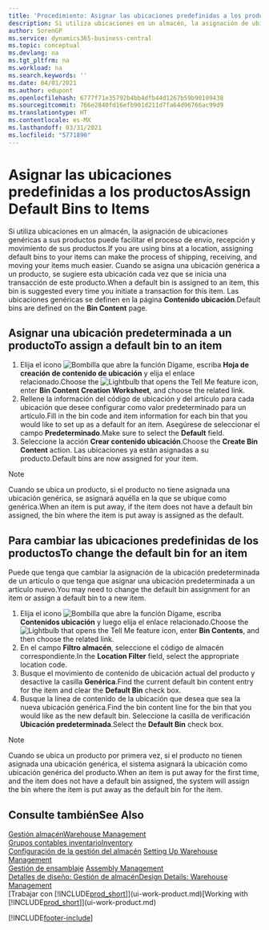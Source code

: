 ```yaml
---
title: 'Procedimiento: Asignar las ubicaciones predefinidas a los productos | Documentos de Microsoft'
description: Si utiliza ubicaciones en un almacén, la asignación de ubicaciones genéricas a sus productos puede facilitar el proceso de envío, recepción y movimiento de sus productos. Cuando se asigna una ubicación genérica a un producto, se sugiere esta ubicación cada vez que se inicia una transacción de este producto.
author: SorenGP
ms.service: dynamics365-business-central
ms.topic: conceptual
ms.devlang: na
ms.tgt_pltfrm: na
ms.workload: na
ms.search.keywords: ''
ms.date: 04/01/2021
ms.author: edupont
ms.openlocfilehash: 6777f71e35792b4bb4dfb44d1267b59b90109438
ms.sourcegitcommit: 766e2840fd16efb901d211d7fa64d96766ac99d9
ms.translationtype: HT
ms.contentlocale: es-MX
ms.lasthandoff: 03/31/2021
ms.locfileid: "5771890"
---
```

# <a name="assign-default-bins-to-items"></a><span data-ttu-id="b2092-104">Asignar las ubicaciones predefinidas a los productos</span><span class="sxs-lookup"><span data-stu-id="b2092-104">Assign Default Bins to Items</span></span>
<span data-ttu-id="b2092-105">Si utiliza ubicaciones en un almacén, la asignación de ubicaciones genéricas a sus productos puede facilitar el proceso de envío, recepción y movimiento de sus productos.</span><span class="sxs-lookup"><span data-stu-id="b2092-105">If you are using bins at a location, assigning default bins to your items can make the process of shipping, receiving, and moving your items much easier.</span></span> <span data-ttu-id="b2092-106">Cuando se asigna una ubicación genérica a un producto, se sugiere esta ubicación cada vez que se inicia una transacción de este producto.</span><span class="sxs-lookup"><span data-stu-id="b2092-106">When a default bin is assigned to an item, this bin is suggested every time you initiate a transaction for this item.</span></span> <span data-ttu-id="b2092-107">Las ubicaciones genéricas se definen en la página **Contenido ubicación**.</span><span class="sxs-lookup"><span data-stu-id="b2092-107">Default bins are defined on the **Bin Content** page.</span></span>  

## <a name="to-assign-a-default-bin-to-an-item"></a><span data-ttu-id="b2092-108">Asignar una ubicación predeterminada a un producto</span><span class="sxs-lookup"><span data-stu-id="b2092-108">To assign a default bin to an item</span></span>
1.  <span data-ttu-id="b2092-109">Elija el icono ![Bombilla que abre la función Dígame](media/ui-search/search_small.png "Dígame qué desea hacer"), escriba **Hoja de creación de contenido de ubicación** y elija el enlace relacionado.</span><span class="sxs-lookup"><span data-stu-id="b2092-109">Choose the ![Lightbulb that opens the Tell Me feature](media/ui-search/search_small.png "Tell me what you want to do") icon, enter **Bin Content Creation Worksheet**, and choose the related link.</span></span>  
2.  <span data-ttu-id="b2092-110">Rellene la información del código de ubicación y del artículo para cada ubicación que desee configurar como valor predeterminado para un artículo.</span><span class="sxs-lookup"><span data-stu-id="b2092-110">Fill in the bin code and item information for each bin that you would like to set up as a default for an item.</span></span> <span data-ttu-id="b2092-111">Asegúrese de seleccionar el campo **Predeterminado**.</span><span class="sxs-lookup"><span data-stu-id="b2092-111">Make sure to select the **Default** field.</span></span>  
3.  <span data-ttu-id="b2092-112">Seleccione la acción **Crear contenido ubicación**.</span><span class="sxs-lookup"><span data-stu-id="b2092-112">Choose the **Create Bin Content** action.</span></span> <span data-ttu-id="b2092-113">Las ubicaciones ya están asignadas a su producto.</span><span class="sxs-lookup"><span data-stu-id="b2092-113">Default bins are now assigned for your item.</span></span>  

> [!NOTE]  
>  <span data-ttu-id="b2092-114">Cuando se ubica un producto, si el producto no tiene asignada una ubicación genérica, se asignará aquélla en la que se ubique como genérica.</span><span class="sxs-lookup"><span data-stu-id="b2092-114">When an item is put away, if the item does not have a default bin assigned, the bin where the item is put away is assigned as the default.</span></span>  

## <a name="to-change-the-default-bin-for-an-item"></a><span data-ttu-id="b2092-115">Para cambiar las ubicaciones predefinidas de los productos</span><span class="sxs-lookup"><span data-stu-id="b2092-115">To change the default bin for an item</span></span>  
<span data-ttu-id="b2092-116">Puede que tenga que cambiar la asignación de la ubicación predeterminada de un artículo o que tenga que asignar una ubicación predeterminada a un artículo nuevo.</span><span class="sxs-lookup"><span data-stu-id="b2092-116">You may need to change the default bin assignment for an item or assign a default bin to a new item.</span></span>    
1.  <span data-ttu-id="b2092-117">Elija el icono ![Bombilla que abre la función Dígame](media/ui-search/search_small.png "Dígame qué desea hacer"), escriba **Contenidos ubicación** y luego elija el enlace relacionado.</span><span class="sxs-lookup"><span data-stu-id="b2092-117">Choose the ![Lightbulb that opens the Tell Me feature](media/ui-search/search_small.png "Tell me what you want to do") icon, enter **Bin Contents**, and then choose the related link.</span></span>  
2.  <span data-ttu-id="b2092-118">En el campo **Filtro almacén**, seleccione el código de almacén correspondiente.</span><span class="sxs-lookup"><span data-stu-id="b2092-118">In the **Location Filter** field, select the appropriate location code.</span></span>  
3.  <span data-ttu-id="b2092-119">Busque el movimiento de contenido de ubicación actual del producto y desactive la casilla **Genérica**.</span><span class="sxs-lookup"><span data-stu-id="b2092-119">Find the current default bin content entry for the item and clear the **Default Bin** check box.</span></span>  
4.  <span data-ttu-id="b2092-120">Busque la línea de contenido de la ubicación que desea que sea la nueva ubicación genérica.</span><span class="sxs-lookup"><span data-stu-id="b2092-120">Find the bin content line for the bin that you would like as the new default bin.</span></span> <span data-ttu-id="b2092-121">Seleccione la casilla de verificación **Ubicación predeterminada**.</span><span class="sxs-lookup"><span data-stu-id="b2092-121">Select the **Default Bin** check box.</span></span>  

> [!NOTE]  
>  <span data-ttu-id="b2092-122">Cuando se ubica un producto por primera vez, si el producto no tienen asignada una ubicación genérica, el sistema asignará la ubicación como ubicación genérica del producto.</span><span class="sxs-lookup"><span data-stu-id="b2092-122">When an item is put away for the first time, and the item does not have a default bin assigned, the system will assign the bin where the item is put away as the default bin for the item.</span></span>  

## <a name="see-also"></a><span data-ttu-id="b2092-123">Consulte también</span><span class="sxs-lookup"><span data-stu-id="b2092-123">See Also</span></span>  
[<span data-ttu-id="b2092-124">Gestión almacén</span><span class="sxs-lookup"><span data-stu-id="b2092-124">Warehouse Management</span></span>](warehouse-manage-warehouse.md)  
[<span data-ttu-id="b2092-125">Grupos contables inventario</span><span class="sxs-lookup"><span data-stu-id="b2092-125">Inventory</span></span>](inventory-manage-inventory.md)  
<span data-ttu-id="b2092-126">[Configuración de la gestión del almacén](warehouse-setup-warehouse.md)   </span><span class="sxs-lookup"><span data-stu-id="b2092-126">[Setting Up Warehouse Management](warehouse-setup-warehouse.md)   </span></span>  
<span data-ttu-id="b2092-127">[Gestión de ensamblaje](assembly-assemble-items.md)  </span><span class="sxs-lookup"><span data-stu-id="b2092-127">[Assembly Management](assembly-assemble-items.md)  </span></span>  
[<span data-ttu-id="b2092-128">Detalles de diseño: Gestión de almacén</span><span class="sxs-lookup"><span data-stu-id="b2092-128">Design Details: Warehouse Management</span></span>](design-details-warehouse-management.md)  
<span data-ttu-id="b2092-129">[Trabajar con [!INCLUDE[prod_short](includes/prod_short.md)]](ui-work-product.md)</span><span class="sxs-lookup"><span data-stu-id="b2092-129">[Working with [!INCLUDE[prod_short](includes/prod_short.md)]](ui-work-product.md)</span></span>


[!INCLUDE[footer-include](includes/footer-banner.md)]